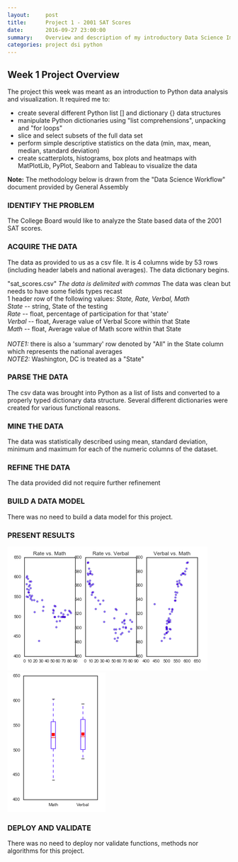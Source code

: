 ```yaml
---
layout:     post
title:      Project 1 - 2001 SAT Scores
date:       2016-09-27 23:00:00
summary:    Overview and description of my introductory Data Science Immersive project
categories: project dsi python
---
```


Week 1 Project Overview
---------------------
The project this week was meant as an introduction to Python data analysis and visualization. It required me to:

*   create several different Python list [] and dictionary {} data structures
*   manipulate Python dictionaries using "list comprehensions", unpacking and "for loops"
*   slice and select subsets of the full data set
*   perform simple descriptive statistics on the data (min, max, mean, median, standard deviation)
*   create scatterplots, histograms, box plots and heatmaps with MatPlotLib, PyPlot, Seaborn and Tableau to visualize the data

**Note:** The methodology below is drawn from the "Data Science Workflow" document provided by General Assembly

### IDENTIFY THE PROBLEM

The College Board would like to analyze the State based data of the 2001 SAT scores.

### ACQUIRE THE DATA

The data as provided to us as a csv file.
It is 4 columns wide by 53 rows (including header labels and national averages). The data dictionary begins.

"sat_scores.csv"
_The data is delimited with commas_
The data was clean but needs to have some fields types recast
<br>1 header row of the following values: *State, Rate, Verbal, Math*
<br>*State* -- string, State of the testing
<br>*Rate* -- float, percentage of participation for that 'state'
<br>*Verbal* -- float, Average value of Verbal Score within that State
<br>*Math* -- float, Average value of Math score within that State
<br><br>*NOTE1:* there is also a 'summary' row denoted by "All" in the State column which represents the national averages
<br>*NOTE2:* Washington, DC is treated as a "State"

### PARSE THE DATA

The csv data was brought into Python as a list of lists and converted to a properly typed dictionary data structure. Several different dictionaries were created for various functional reasons.

### MINE THE DATA

The data was statistically described using mean, standard deviation, minimum and maximum for each of the numeric columns of the dataset.

### REFINE THE DATA

The data provided did not require further refinement

### BUILD A DATA MODEL

There was no need to build a data model for this project.

### PRESENT RESULTS

![](/images/scatterplots.png)
![](/images/boxplots.png)

### DEPLOY AND VALIDATE

There was no need to deploy nor validate functions, methods nor algorithms for this project.
